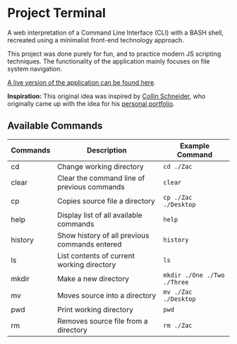 # Project Terminal

A web interpretation of a Command Line Interface (CLI) with a BASH shell, recreated using a minimalist front-end technology approach.

This project was done purely for fun, and to practice modern JS scripting techniques. The functionality of the application mainly focuses on file system navigation.

[A live version of the application can be found here](https://zdm-terminal.surge.sh/).

**Inspiration:** This original idea  was inspired by [Collin Schneider](https://github.com/CollinSchneider), who originally came up with the idea for his [personal portfolio](https://github.com/CollinSchneider/collinschneider.github.io).

## Available Commands

| **Commands** | **Description** | **Example Command** |
|-------|-------|-------|
| cd | Change working directory | `cd ./Zac` |
| clear | Clear the command line of previous commands | `clear` |
| cp | Copies source file a directory | `cp ./Zac ./Desktop` |
| help | Display list of all available commands | `help` | 
| history | Show history of all previous commands entered | `history` | 
| ls | List contents of current working directory | `ls` | 
| mkdir | Make a new directory | `mkdir ./One ./Two ./Three` |
| mv | Moves source into a directory | `mv ./Zac ./Desktop` |
| pwd | Print working directory | `pwd` | 
| rm | Removes source file from a directory | `rm ./Zac` |